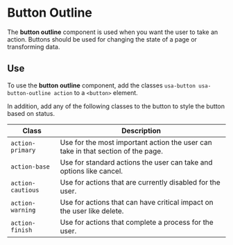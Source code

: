 
# Button Outline

The **button outline** component is used when you want the user to take an
action. Buttons should be used for changing the state of a page or transforming
data.

## Use

To use the **button outline** component, add the classes
`usa-button usa-button-outline action` to a
`<button>` element.

In addition, add any of the following classes to the button to style the button
based on status.

| Class   | Description |
| ------   | -----------|
| `action-primary` | Use for the most important action the user can take in that section of the page. |
| `action-base`       | Use for standard actions the user can take and options like cancel. |
| `action-cautious`       | Use for actions that are currently disabled for the user. |
| `action-warning`  | Use for actions that can have critical impact on the user like delete. |
| `action-finish`    | Use for actions that complete a process for the user. |
